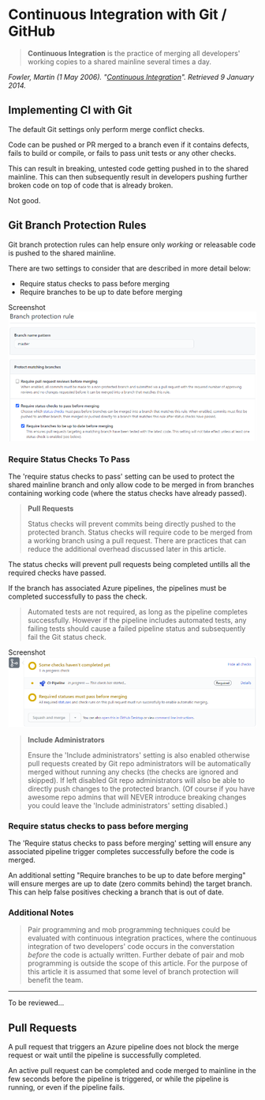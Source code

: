 # Continuous Integration with Git / GitHub

> **Continuous Integration** is the practice of merging all developers' working copies to a shared mainline several times a day.

*Fowler, Martin (1 May 2006). "[Continuous Integration](https://martinfowler.com/articles/continuousIntegration.html)". Retrieved 9 January 2014.*

## Implementing CI with Git 

The default Git settings only perform merge conflict checks.

Code can be pushed or PR merged to a branch even if it contains defects, fails to build or compile, or fails to pass unit tests or any other checks.

This can result in breaking, untested code getting pushed in to the shared mainline. This can then subsequently result in developers pushing further broken code on top of code that is already broken.

Not good. 

## Git Branch Protection Rules

Git branch protection rules can help ensure only *working* or releasable code is pushed to the shared mainline.

There are two settings to consider that are described in more detail below:

- Require status checks to pass before merging
- Require branches to be up to date before merging

Screenshot
![Git branch protection status check settings](git-pipeline-status-check.png)

### Require Status Checks To Pass

The 'require status checks to pass' setting can be used to protect the shared mainline branch and only allow code to be merged in from branches containing working code (where the status checks have already passed).

> **Pull Requests**
>
> Status checks will prevent commits being directly pushed to the protected branch. Status checks will require code to be merged from a working branch using a pull request. There are practices that can reduce the additional overhead discussed later in this article.

The status checks will prevent pull requests being completed untills all the required checks have passed.

If the branch has associated Azure pipelines, the pipelines must be completed successfully to pass the check.

> Automated tests are not required, as long as the pipeline completes successfully. However if the pipeline includes automated tests, any failing tests should cause a failed pipeline status and subsequently fail the Git status check.  

Screenshot
![Git branch protection status check settings](git-pr-pipeline-status-check.png)

> **Include Administrators**
> 
> Ensure the 'Include administrators' setting is also enabled otherwise pull requests created by Git repo administrators will be automatically merged without running any checks (the checks are ignored and skipped). If left disabled Git repo administrators will also be able to directly push changes to the protected branch. (Of course if you have awesome repo admins that will NEVER introduce breaking changes you could leave the 'Include administrators' setting disabled.) 

### Require status checks to pass before merging

The 'Require status checks to pass before merging' setting will ensure any associated pipeline trigger completes successfully before the code is merged.

An additional setting "Require branches to be up to date before merging" will ensure merges are up to date (zero commits behind) the target branch. This can help false positives checking a branch that is out of date. 


### Additional Notes

> Pair programming and mob programming techniques could be evaluated with continuous integration practices, where the continuous integration of two developers' code occurs in the converstation *before* the code is actually written. Further debate of pair and mob programming is outside the scope of this article. For the purpose of this article it is assumed that some level of branch protection will benefit the team. 

---
To be reviewed...

## Pull Requests

A pull request that triggers an Azure pipeline does not block the merge request or wait until the pipeline is successfully completed. 

An active pull request can be completed and code merged to mainline in the few seconds before the pipeline is triggered, or while the pipeline is running, or even if the pipeline fails.



